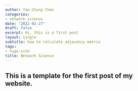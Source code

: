 ```yaml
---
author: Yao-Chung Chen
categories:
- network science
date: "2022-02-27"
draft: false
excerpt: Hi, this is a first post
layout: single
subtitle: how to calculate adjacency matrix
tags:
- hugo-site
title: Network Science
---
```


This is a template for the first post of my website.  
---

